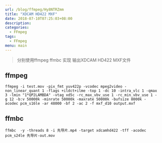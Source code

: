 ```yaml
---
url: /blog/ffmpeg/Hy8NTRZmm
title: "XDCAM HD422 MXF"
date: 2018-07-10T07:25:03+08:00
description:
categories:
  - FFmpeg
tags:
  - FFmpeg
menu: main
---
```


> 分别使用ffmpeg ffmbc 实现 输出XDCAM HD422 MXF文件

## ffmpeg

```
ffmpeg -i test.mov -pix_fmt yuv422p -vcodec mpeg2video -non_linear_quant 1 -flags +ildct+ilme -top 1 -dc 10 -intra_vlc 1 -qmax 3 -lmin "1*QP2LAMBDA" -vtag xd5c -rc_max_vbv_use 1 -rc_min_vbv_use 1 -g 12 -b:v 50000k -minrate 50000k -maxrate 50000k -bufsize 8000k -acodec pcm_s16le -ar 48000 -bf 2 -ac 2 -f mxf_d10 output.mxf

```

## ffmbc

```
ffmbc  -y -threads 8 -i 先导片.mp4 -target xdcamhd422 -tff -acodec pcm_s24le 先导片-out.mov

```